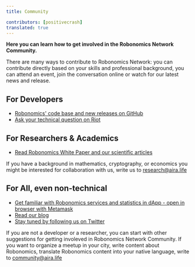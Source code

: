 ```yaml
---
title: Community

contributors: [positivecrash]
translated: true
---
```


**Here you can learn how to get involved in the Robonomics Network Community.**

There are many ways to contribute to Robonomics Network: you can contribute directly based on your skills and professional background, you can attend an event, join the conversation online or watch for our latest news and release.


## For Developers

- [Robonomics' code base and new releases on GitHub](https://github.com/airalab)
- [Ask your technical question on Riot](https://riot.im/app/#/room/#robonomics:matrix.org)

## For Researchers & Academics

- [Read Robonomics White Paper and our scientific articles](https://robonomics.network/community/#science)

If you have a background in mathematics, cryptography, or economics you might be interested for collaboration with us, write us to [research@aira.life](mailto:research@aira.life)

## For All, even non-technical

- [Get familiar with Robonomics services and statistics in dApp - open in browser with Metamask](https://dapp.robonomics.network)
- [Read our blog](https://blog.aira.life)
- [Stay tuned by following us on Twitter](https://twitter.com/AIRA_Robonomics)

If you are not a developer or a researcher, you can start with other suggestions for getting involeved in Robonomics Network Community. If you want to organize a meetup in your city, write content about Robonomics, translate Robonomics content into your native language, write to [community@aira.life](mailto:community@aira.life)
